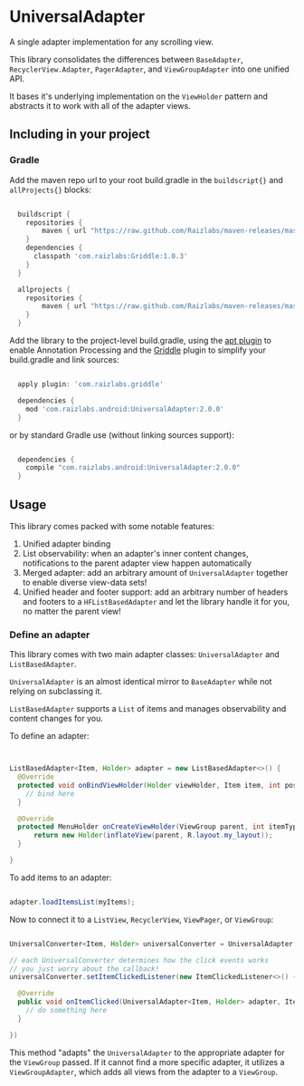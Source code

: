# UniversalAdapter

A single adapter implementation for any scrolling view.

This library consolidates the differences between `BaseAdapter`, `RecyclerView.Adapter`, `PagerAdapter`, and `ViewGroupAdapter` into one unified API.

It bases it's underlying implementation on the `ViewHolder` pattern and abstracts it to work with all of the adapter views.

## Including in your project

### Gradle

Add the maven repo url to your root build.gradle in the ```buildscript{}``` and ```allProjects{}``` blocks:

```groovy

  buildscript {
    repositories {
        maven { url "https://raw.github.com/Raizlabs/maven-releases/master/releases" }
    }
    dependencies {
      classpath 'com.raizlabs:Griddle:1.0.3'
    }
  }

  allprojects {
    repositories {
        maven { url "https://raw.github.com/Raizlabs/maven-releases/master/releases" }
    }
  }


```

Add the library to the project-level build.gradle, using the [apt plugin](https://bitbucket.org/hvisser/android-apt) to enable Annotation Processing and the
[Griddle](https://github.com/Raizlabs/Griddle) plugin to simplify your build.gradle and link sources:

```groovy

  apply plugin: 'com.raizlabs.griddle'

  dependencies {
    mod 'com.raizlabs.android:UniversalAdapter:2.0.0'
  }

```

or by standard Gradle use (without linking sources support):

```groovy

  dependencies {
    compile "com.raizlabs.android:UniversalAdapter:2.0.0"
  }

```

## Usage

This library comes packed with some notable features:
  1. Unified adapter binding
  2. List observability: when an adapter's inner content changes, notifications to the parent adapter view happen automatically
  3. Merged adapter: add an arbitrary amount of `UniversalAdapter` together to enable diverse view-data sets!
  4. Unified header and footer support: add an arbitrary number of headers and footers to a `HFListBasedAdapter` and let the library handle it for you, no matter the parent view!


### Define an adapter

This library comes with two main adapter classes: `UniversalAdapter` and `ListBasedAdapter`.

`UniversalAdapter` is an almost identical mirror to `BaseAdapter` while not relying on subclassing it.

`ListBasedAdapter` supports a `List` of items and manages observability and content changes for you.

To define an adapter:

```java


ListBasedAdapter<Item, Holder> adapter = new ListBasedAdapter<>() {
  @Override
  protected void onBindViewHolder(Holder viewHolder, Item item, int position) {
    // bind here
  }

  @Override
  protected MenuHolder onCreateViewHolder(ViewGroup parent, int itemType) {
      return new Holder(inflateView(parent, R.layout.my_layout));
  }

}


```

To add items to an adapter:


```java

adapter.loadItemsList(myItems);


```

Now to connect it to a `ListView`, `RecyclerView`, `ViewPager`, or `ViewGroup`:

```java

UniversalConverter<Item, Holder> universalConverter = UniversalAdapter.create(adapter, someViewGroup);

// each UniversalConverter determines how the click events works
// you just worry about the callback!
universalConverter.setItemClickedListener(new ItemClickedListener<>() {

  @Override
  public void onItemClicked(UniversalAdapter<Item, Holder> adapter, Item item, Holder holder, int position) {
    // do something here
  }

})

```

This method "adapts" the `UniversalAdapter` to the appropriate adapter for the `ViewGroup` passed. If it cannot find a more specific adapter, it utilizes a `ViewGroupAdapter`, which adds all views from the adapter to a `ViewGroup`.
